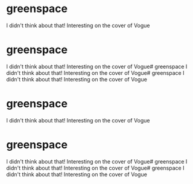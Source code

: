# greenspace
I didn't think about that! Interesting on the cover of Vogue
# greenspace
I didn't think about that! Interesting on the cover of Vogue# greenspace 
I didn't think about that! Interesting on the cover of Vogue# greenspace 
I didn't think about that! Interesting on the cover of Vogue  
# greenspace 
I didn't think about that! Interesting on the cover of Vogue 
# greenspace
I didn't think about that! Interesting on the cover of Vogue# greenspace
I didn't think about that! Interesting on the cover of Vogue# greenspace
I didn't think about that! Interesting on the cover of Vogue 
